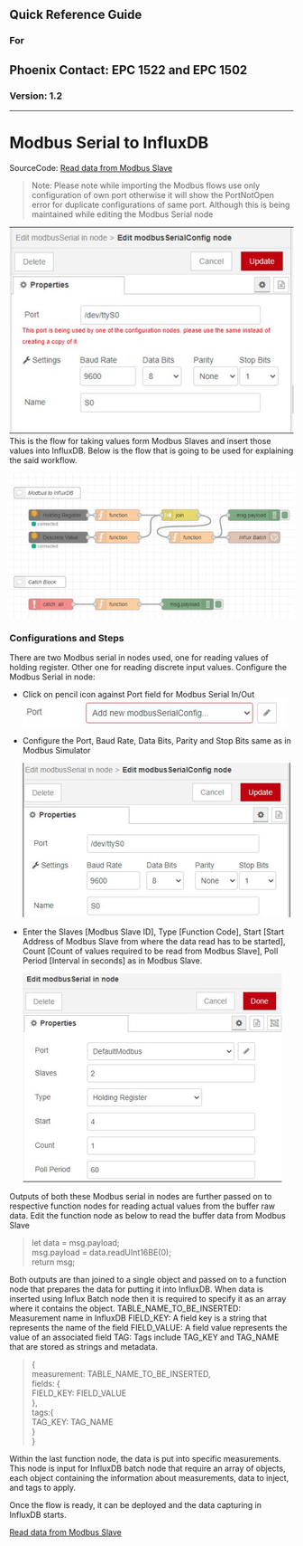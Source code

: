 ## Quick Reference Guide<br>
### For
## Phoenix Contact: EPC 1522 and EPC 1502
 
### Version: 1.2
---
# Modbus Serial to InfluxDB

SourceCode: [Read data from Modbus Slave](SourceCode/Quickstart_Flows/QuickGuideFlows/Modbus_To_InfluxDB.json)

>Note: Please note while importing the Modbus flows use only configuration of own port otherwise it will show the PortNotOpen error for duplicate configurations of same port. Although this is being maintained while editing the Modbus Serial node

![ModbusSer](images\2_ModbusSer.JPG) <br>
This is the flow for taking values form Modbus Slaves and insert those values into InfluxDB. Below is the flow that is going to be used for explaining the said workflow.

![ModbusSerFlow](images\2_ModbusSer_Flow.JPG) <br>

### Configurations and Steps
There are two Modbus serial in nodes used, one for reading values of holding register. Other one for reading discrete input values. 
Configure the Modbus Serial in node:
- Click on pencil icon against Port field for Modbus Serial In/Out <BR> 
![Pencil](images\Pensil.JPG) <BR>
- Configure the Port, Baud Rate, Data Bits, Parity and Stop Bits same as in Modbus Simulator

    ![ModbusConfig](images\2_ModSerial_tty.JPG) <br>

- Enter the Slaves [Modbus Slave ID], Type [Function Code], Start [Start Address of Modbus Slave from where the data read has to be started], Count [Count of values required to be read from Modbus Slave], Poll Period [Interval in seconds] as in Modbus Slave.

    ![ModbusConfig](images\2_ModSerSlave.jpg) <br>

Outputs of both these Modbus serial in nodes are further passed on to respective function nodes for reading actual values from the buffer raw data. Edit the function node as below to read the buffer data from Modbus Slave
>let data = msg.payload; <br>
msg.payload = data.readUInt16BE(0); <br>
return msg;

Both outputs are than joined to a single object and passed on to a function node that prepares the data for putting it into InfluxDB. 
When data is inserted using Influx Batch node then it is required to specify it as an array where it contains the object. 
TABLE_NAME_TO_BE_INSERTED:  Measurement name in InfluxDB 
FIELD_KEY: A field key is a string that represents the name of the field 
FIELD_VALUE: A field value represents the value of an associated field
TAG: Tags include TAG_KEY and TAG_NAME that are stored as strings and metadata.

> { <br>
    measurement: TABLE_NAME_TO_BE_INSERTED, <br>
    fields: { <br>
    FIELD_KEY: FIELD_VALUE <br>
    }, <br>
    tags:{ <br>
        TAG_KEY: TAG_NAME <br>
    } <br>
} <br>

Within the last function node, the data is put into specific measurements. This node is input for InfluxDB batch node that require an array of objects, each object containing the information about measurements, data to inject, and tags to apply.

Once the flow is ready, it can be deployed and the data capturing in InfluxDB starts. 

[Read data from Modbus Slave](SourceCode/Quickstart_Flows/Modbus/Read_data_from_Modbus_Slave.json)
